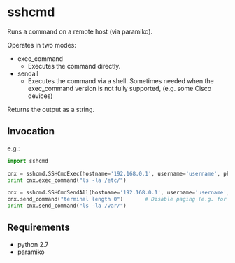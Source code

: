 # sshcmd
Runs a command on a remote host (via paramiko).

Operates in two modes:
+ exec_command
  + Executes the command directly.
+ sendall
  + Executes the command via a shell.  Sometimes needed when the exec_command version is not fully supported, (e.g. some Cisco devices)

Returns the output as a string.

## Invocation
e.g.:
```python
import sshcmd

cnx = sshcmd.SSHCmdExec(hostname='192.168.0.1', username='username', pkeyfile='./id_rsa')
print cnx.exec_command("ls -la /etc/")

cnx = sshcmd.SSHCmdSendAll(hostname='192.168.0.1', username='username', password='userpass')
cnx.send_command("terminal length 0")       # Disable paging (e.g. for Cisco devices)
print cnx.send_command("ls -la /var/")
```

## Requirements
+ python 2.7
+ paramiko
